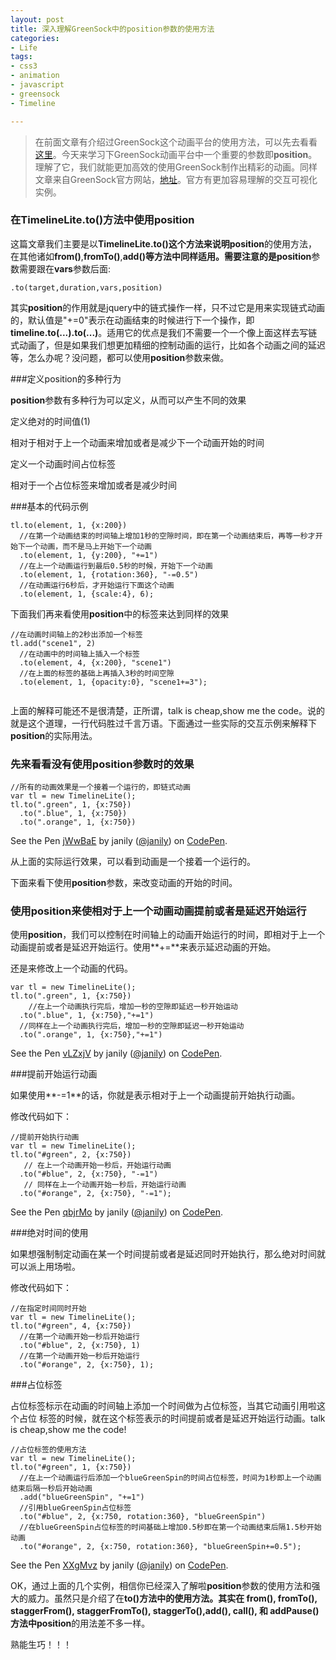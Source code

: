 ```yaml
---
layout: post
title: 深入理解GreenSock中的position参数的使用方法
categories:
- Life
tags:
- css3
- animation
- javascript
- greensock
- Timeline

---
```


> 在前面文章有介绍过GreenSock这个动画平台的使用方法，可以先去看看[这里](http://janily.gitcafe.io/life/2015/09/04/greensock-toturial/)。今天来学习下GreenSock动画平台中一个重要的参数即**position**。理解了它，我们就能更加高效的使用GreenSock制作出精彩的动画。同样文章来自GreenSock官方网站，[地址](https://greensock.com/position-parameter)。官方有更加容易理解的交互可视化实例。

### 在TimelineLite.to()方法中使用position

这篇文章我们主要是以**TimelineLite.to()**这个方法来说明**position**的使用方法，在其他诸如**from()**,**fromTo()**,**add()**等方法中同样适用。需要注意的是**position**参数需要跟在**vars**参数后面:

```
.to(target,duration,vars,position)

```

其实**position**的作用就是jquery中的链式操作一样，只不过它是用来实现链式动画的，默认值是"+=0"表示在动画结束的时候进行下一个操作，即**timeline.to(...).to(...)**。适用它的优点是我们不需要一个一个像上面这样去写链式动画了，但是如果我们想更加精细的控制动画的运行，比如各个动画之间的延迟等，怎么办呢？没问题，都可以使用**position**参数来做。

###定义position的多种行为

**position**参数有多种行为可以定义，从而可以产生不同的效果

定义绝对的时间值(1)

相对于相对于上一个动画来增加或者是减少下一个动画开始的时间

定义一个动画时间占位标签

相对于一个占位标签来增加或者是减少时间

###基本的代码示例


```
tl.to(element, 1, {x:200})
  //在第一个动画结束的时间轴上增加1秒的空隙时间，即在第一个动画结束后，再等一秒才开始下一个动画，而不是马上开始下一个动画
  .to(element, 1, {y:200}, "+=1")
  //在上一个动画运行到最后0.5秒的时候，开始下一个动画
  .to(element, 1, {rotation:360}, "-=0.5")
  //在动画运行6秒后，才开始运行下面这个动画
  .to(element, 1, {scale:4}, 6);

```

下面我们再来看使用**position**中的标签来达到同样的效果


```
//在动画时间轴上的2秒出添加一个标签
tl.add("scene1", 2)
  //在动画中的时间轴上插入一个标签
  .to(element, 4, {x:200}, "scene1")
  //在上面的标签的基础上再插入3秒的时间空隙
  .to(element, 1, {opacity:0}, "scene1+=3");


```

上面的解释可能还不是很清楚，正所谓，talk is cheap,show me the code。说的就是这个道理，一行代码胜过千言万语。下面通过一些实际的交互示例来解释下**position**的实际用法。

### 先来看看没有使用position参数时的效果


```
//所有的动画效果是一个接着一个运行的，即链式动画
var tl = new TimelineLite();
tl.to(".green", 1, {x:750})
  .to(".blue", 1, {x:750})
  .to(".orange", 1, {x:750})

```

<p data-height="268" data-theme-id="17491" data-slug-hash="jWwBaE" data-default-tab="result" data-user="janily" class='codepen'>See the Pen <a href='http://codepen.io/janily/pen/jWwBaE/'>jWwBaE</a> by janily (<a href='http://codepen.io/janily'>@janily</a>) on <a href='http://codepen.io'>CodePen</a>.</p>
<script async src="//assets.codepen.io/assets/embed/ei.js"></script>

从上面的实际运行效果，可以看到动画是一个接着一个运行的。

下面来看下使用**position**参数，来改变动画的开始的时间。

### 使用position来使相对于上一个动画动画提前或者是延迟开始运行

使用**position**，我们可以控制在时间轴上的动画开始运行的时间，即相对于上一个动画提前或者是延迟开始运行。使用**+=**来表示延迟动画的开始。

还是来修改上一个动画的代码。


```
var tl = new TimelineLite();
tl.to(".green", 1, {x:750})
	//在上一个动画执行完后，增加一秒的空隙即延迟一秒开始运动
  .to(".blue", 1, {x:750},"+=1")
  //同样在上一个动画执行完后，增加一秒的空隙即延迟一秒开始运动
  .to(".orange", 1, {x:750},"+=1")

```

<p data-height="268" data-theme-id="17491" data-slug-hash="vLZxjV" data-default-tab="result" data-user="janily" class='codepen'>See the Pen <a href='http://codepen.io/janily/pen/vLZxjV/'>vLZxjV</a> by janily (<a href='http://codepen.io/janily'>@janily</a>) on <a href='http://codepen.io'>CodePen</a>.</p>
<script async src="//assets.codepen.io/assets/embed/ei.js"></script>

###提前开始运行动画

如果使用**-=1**的话，你就是表示相对于上一个动画提前开始执行动画。

修改代码如下：


```
//提前开始执行动画
var tl = new TimelineLite();
tl.to("#green", 2, {x:750})
   // 在上一个动画开始一秒后，开始运行动画
  .to("#blue", 2, {x:750}, "-=1")
   // 同样在上一个动画开始一秒后，开始运行动画
  .to("#orange", 2, {x:750}, "-=1");

```

<p data-height="268" data-theme-id="17491" data-slug-hash="qbjrMo" data-default-tab="result" data-user="janily" class='codepen'>See the Pen <a href='http://codepen.io/janily/pen/qbjrMo/'>qbjrMo</a> by janily (<a href='http://codepen.io/janily'>@janily</a>) on <a href='http://codepen.io'>CodePen</a>.</p>
<script async src="//assets.codepen.io/assets/embed/ei.js"></script>

###绝对时间的使用

如果想强制制定动画在某一个时间提前或者是延迟同时开始执行，那么绝对时间就可以派上用场啦。

修改代码如下：


```
//在指定时间同时开始
var tl = new TimelineLite();
tl.to("#green", 4, {x:750})
  //在第一个动画开始一秒后开始运行
  .to("#blue", 2, {x:750}, 1)
  //在第一个动画开始一秒后开始运行
  .to("#orange", 2, {x:750}, 1);

```

###占位标签

占位标签标示在动画的时间轴上添加一个时间做为占位标签，当其它动画引用啦这个占位 标签的时候，就在这个标签表示的时间提前或者是延迟开始运行动画。talk is cheap,show me the code!


```
//占位标签的使用方法
var tl = new TimelineLite();
tl.to("#green", 1, {x:750})
  //在上一个动画运行后添加一个blueGreenSpin的时间占位标签，时间为1秒即上一个动画结束后隔一秒后开始动画
  .add("blueGreenSpin", "+=1")
  //引用blueGreenSpin占位标签
  .to("#blue", 2, {x:750, rotation:360}, "blueGreenSpin")
  //在blueGreenSpin占位标签的时间基础上增加0.5秒即在第一个动画结束后隔1.5秒开始动画
  .to("#orange", 2, {x:750, rotation:360}, "blueGreenSpin+=0.5");

```

<p data-height="268" data-theme-id="17491" data-slug-hash="XXgMvz" data-default-tab="result" data-user="janily" class='codepen'>See the Pen <a href='http://codepen.io/janily/pen/XXgMvz/'>XXgMvz</a> by janily (<a href='http://codepen.io/janily'>@janily</a>) on <a href='http://codepen.io'>CodePen</a>.</p>
<script async src="//assets.codepen.io/assets/embed/ei.js"></script>

OK，通过上面的几个实例，相信你已经深入了解啦**position**参数的使用方法和强大的威力。虽然只是介绍了在**to()**方法中的使用方法。其实在 from(), fromTo(), staggerFrom(), staggerFromTo(), staggerTo(),add(), call(), 和 addPause()方法中**position**的用法差不多一样。

熟能生巧！！！







